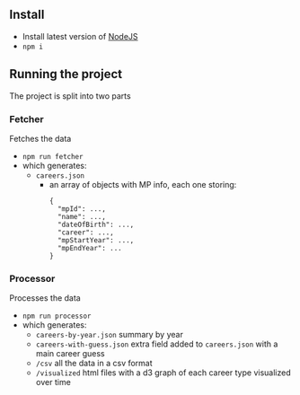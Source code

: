 ## Install

- Install latest version of [NodeJS](https://nodejs.org/en/download/)
- `npm i`

## Running the project
The project is split into two parts

### Fetcher
Fetches the data

- `npm run fetcher`
- which generates:
  - `careers.json`
    - an array of objects with MP info, each one storing:
      ```
      {
        "mpId": ...,
        "name": ...,
        "dateOfBirth": ...,
        "career": ...,
        "mpStartYear": ...,
        "mpEndYear": ...
      }
      ```

### Processor
Processes the data

- `npm run processor`
- which generates:
  - `careers-by-year.json` summary by year
  - `careers-with-guess.json` extra field added to `careers.json` with a main career guess
  - `/csv` all the data in a csv format
  - `/visualized` html files with a d3 graph of each career type visualized over time
